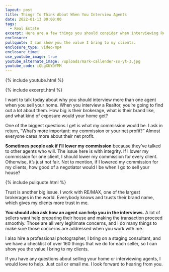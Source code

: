 ```yaml
---
layout: post
title: Things To Think About When You Interview Agents
date: 2022-01-13 00:00:00
tags:
  - Real Estate
excerpt: Here are a few things you should consider when interviewing Realtors.
enclosure:
pullquote: I can show you the value I bring to my clients.
enclosure_type: video/mp4
enclosure_time:
use_youtube_image: true
youtube_alternate_image: /uploads/mark-callender-ss-yt-3.jpg
youtube_code: iQbgXUYDYMM
---
```

{% include youtube.html %}

{% include excerpt.html %}

I want to talk today about why you should interview more than one agent when you sell your home. When you interview a Realtor, you’re going to find out a lot about them. How big is their brokerage, what is their brand like, and what kind of exposure would your home get?

One of the biggest questions I get is what my commission would be. I ask in return, “What’s more important: my commission or your net profit?” Almost everyone cares more about their net profit.

**Sometimes people ask if I’ll lower my commission** because they’ve talked to other agents who will. The issue here is with integrity. If I lower my commission for one client, I should lower my commission for every client. Otherwise, it’s just not fair. Not to mention, if I lowered my commission for my clients, how good of a negotiator would I be when I go to sell your house?

{% include pullquote.html %}

Trust is another big issue. I work with RE/MAX, one of the largest brokerages in the world. Everybody knows and trusts their brand name, which gives my clients more trust in me.

**You should also ask how an agent can help you in the interviews.** A lot of sellers want help preparing their house and making the transaction proceed smoothly. Those are all very legitimate concerns, and I do many things to make sure those concerns are addressed when you work with me.

I also hire a professional photographer, I bring on a staging consultant, and we have a checklist of over 160 things that we do for each seller, so I can show you the value I bring to my clients.&nbsp;

If you have any questions about selling your home or interviewing agents, I would love to help. Just call or email me. I look forward to hearing from you.

